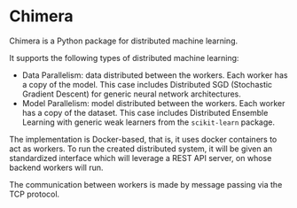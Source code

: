 # Chimera
Chimera is a Python package for distributed machine learning.

It supports the following types of distributed machine learning:

- Data Parallelism: data distributed between the workers. Each worker has a copy of the model. This case includes Distributed SGD (Stochastic Gradient Descent) for generic neural network architectures.
- Model Parallelism: model distributed between the workers. Each worker has a copy of the dataset. This case includes Distributed Ensemble Learning with generic weak learners from the `scikit-learn` package. 

The implementation is Docker-based, that is, it uses docker containers to act as workers. To run the created distributed system, it will be given an standardized interface which will leverage a REST API server, on whose backend workers will run.

The communication between workers is made by message passing via the TCP protocol.
